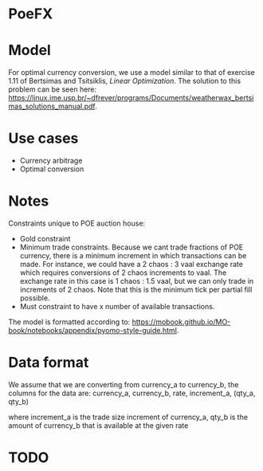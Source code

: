 # PoeFX

# Model

For optimal currency conversion, we use a model similar to that of exercise 1.11 of Bertsimas and Tsitsiklis, *Linear Optimization*. The solution to this problem can be seen here: https://linux.ime.usp.br/~dfrever/programs/Documents/weatherwax_bertsimas_solutions_manual.pdf. 

# Use cases
- Currency arbitrage
- Optimal conversion

# Notes
Constraints unique to POE auction house: 
- Gold constraint
- Minimum trade constraints. Because we cant trade fractions of POE currency, there is a minimum increment in which transactions can be made. For instance, we could have a 2 chaos : 3 vaal exchange rate which requires conversions of 2 chaos increments to vaal. The exchange rate in this case is 1 chaos : 1.5 vaal, but we can only trade in increments of 2 chaos. Note that this is the minimum tick per partial fill possible.  
- Must constraint to have x number of available transactions.

The model is formatted according to: https://mobook.github.io/MO-book/notebooks/appendix/pyomo-style-guide.html. 

# Data format 

We assume that we are converting from currency_a to currency_b, the columns for the data are:
currency_a, currency_b, rate, increment_a, (qty_a, qty_b)

where increment_a is the trade size increment of currency_a, qty_b is the amount of currency_b that is available at the given rate

# TODO
